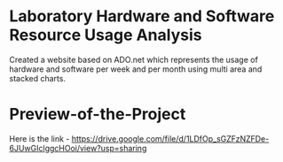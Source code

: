 # Laboratory Hardware and Software Resource Usage Analysis
Created a website based on ADO.net which represents the
usage of hardware and software per week and per month
using multi area and stacked charts.

# Preview-of-the-Project
Here is the link - https://drive.google.com/file/d/1LDfOp_sGZFzNZFDe-6JUwGIclggcHOoi/view?usp=sharing

